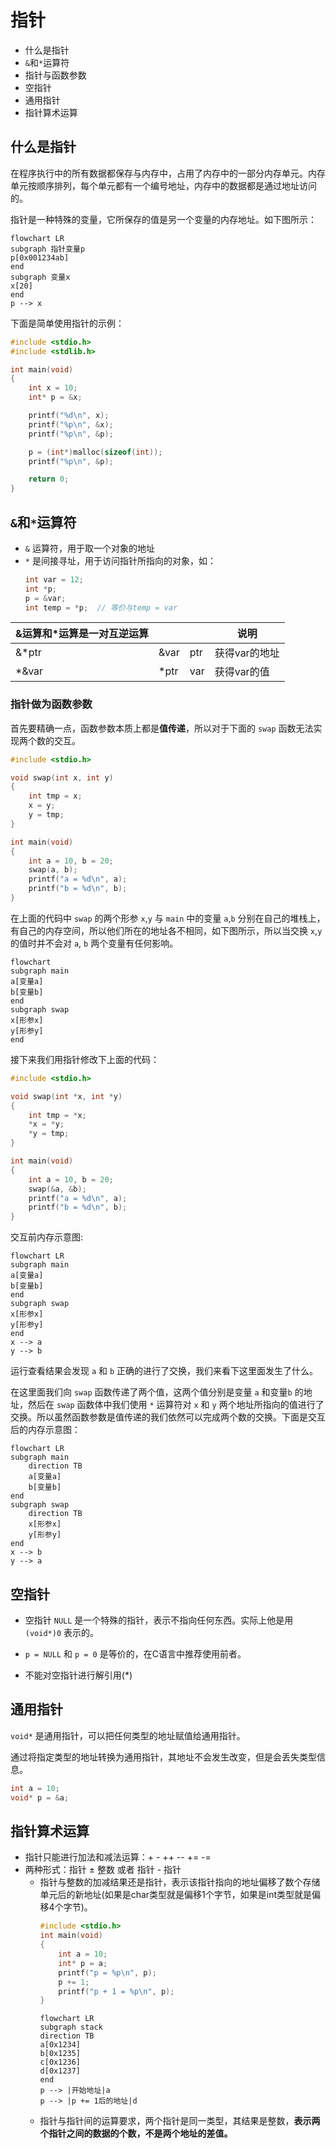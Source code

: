# 指针

* 什么是指针
* `&`和`*`运算符
* 指针与函数参数
* 空指针
* 通用指针
* 指针算术运算

## 什么是指针

在程序执行中的所有数据都保存与内存中，占用了内存中的一部分内存单元。内存单元按顺序排列，每个单元都有一个编号地址，内存中的数据都是通过地址访问的。

指针是一种特殊的变量，它所保存的值是另一个变量的内存地址。如下图所示：
```mermaid
flowchart LR 
subgraph 指针变量p
p[0x001234ab]
end
subgraph 变量x
x[20]
end
p --> x
```

下面是简单使用指针的示例：
```c
#include <stdio.h>
#include <stdlib.h>

int main(void)
{
    int x = 10;
    int* p = &x;

    printf("%d\n", x);
    printf("%p\n", &x);
    printf("%p\n", &p);

    p = (int*)malloc(sizeof(int));
    printf("%p\n", &p);

    return 0;
}
```

## `&`和`*`运算符
* `&` 运算符，用于取一个对象的地址
* `*` 是间接寻址，用于访问指针所指向的对象，如：
    ```c
    int var = 12;
    int *p;
    p = &var;
    int temp = *p;  // 等价与temp = var
    ```

|&运算和*运算是一对互逆运算|||说明|
|--|--|--|--|
|&*ptr|&var|ptr|获得var的地址|
|*&var|*ptr|var|获得var的值|

### 指针做为函数参数
首先要精确一点，函数参数本质上都是**值传递**，所以对于下面的 `swap` 函数无法实现两个数的交互。
```c
#include <stdio.h>

void swap(int x, int y)
{
    int tmp = x;
    x = y;
    y = tmp;
}

int main(void)
{
    int a = 10, b = 20;
    swap(a, b);
    printf("a = %d\n", a);
    printf("b = %d\n", b);
}
```

在上面的代码中 `swap` 的两个形参 `x`,`y` 与 `main` 中的变量 `a`,`b` 分别在自己的堆栈上，有自己的内存空间，所以他们所在的地址各不相同，如下图所示，所以当交换 `x`,`y` 的值时并不会对 `a`, `b` 两个变量有任何影响。
```mermaid
flowchart
subgraph main
a[变量a]
b[变量b]
end
subgraph swap
x[形参x]
y[形参y]
end
```

接下来我们用指针修改下上面的代码：
```c
#include <stdio.h>

void swap(int *x, int *y)
{
    int tmp = *x;
    *x = *y;
    *y = tmp;
}

int main(void)
{
    int a = 10, b = 20;
    swap(&a, &b);
    printf("a = %d\n", a);
    printf("b = %d\n", b);
}
```

交互前内存示意图:
```mermaid
flowchart LR
subgraph main
a[变量a]
b[变量b]
end
subgraph swap
x[形参x]
y[形参y]
end
x --> a
y --> b
```
运行查看结果会发现 `a` 和 `b` 正确的进行了交换，我们来看下这里面发生了什么。

在这里面我们向 `swap` 函数传递了两个值，这两个值分别是变量 `a` 和变量`b` 的地址，然后在 `swap` 函数体中我们使用 `*` 运算符对 `x` 和 `y` 两个地址所指向的值进行了交换。所以虽然函数参数是值传递的我们依然可以完成两个数的交换。下面是交互后的内存示意图：
```mermaid
flowchart LR
subgraph main
    direction TB
    a[变量a]
    b[变量b]
end
subgraph swap
    direction TB
    x[形参x]
    y[形参y]
end
x --> b
y --> a
```

## 空指针

* 空指针 `NULL` 是一个特殊的指针，表示不指向任何东西。实际上他是用 `(void*)0` 表示的。

* `p = NULL` 和 `p = 0` 是等价的，在C语言中推荐使用前者。

* 不能对空指针进行解引用(*)

## 通用指针
`void*` 是通用指针，可以把任何类型的地址赋值给通用指针。

通过将指定类型的地址转换为通用指针，其地址不会发生改变，但是会丢失类型信息。
```c
int a = 10;
void* p = &a;
```

## 指针算术运算

* 指针只能进行加法和减法运算：+ - ++ -- += -=
* 两种形式：指针 ± 整数 或者 指针 - 指针
  * 指针与整数的加减结果还是指针，表示该指针指向的地址偏移了数个存储单元后的新地址(如果是char类型就是偏移1个字节，如果是int类型就是偏移4个字节)。
    ```c
    #include <stdio.h>
    int main(void)
    {
        int a = 10;
        int* p = a;
        printf("p = %p\n", p);
        p += 1;
        printf("p + 1 = %p\n", p);
    }
    ```
    ```mermaid
    flowchart LR
    subgraph stack
    direction TB
    a[0x1234]
    b[0x1235]
    c[0x1236]
    d[0x1237]
    end
    p --> |开始地址|a
    p --> |p += 1后的地址|d
    ```
  * 指针与指针间的运算要求，两个指针是同一类型，其结果是整数，**表示两个指针之间的数据的个数，不是两个地址的差值。**

